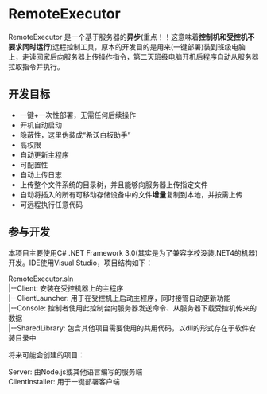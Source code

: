 # RemoteExecutor

RemoteExecutor 是一个基于服务器的**异步**(重点！！这意味着**控制机和受控机不要求同时运行**)远程控制工具，原本的开发目的是用来(一键部署)装到班级电脑上，走读回家后向服务器上传操作指令，第二天班级电脑开机后程序自动从服务器拉取指令并执行。

## 开发目标

- 一键+一次性部署，无需任何后续操作
- 开机自动启动
- 隐蔽性，这里伪装成“希沃白板助手”
- 高权限
- 自动更新主程序
- 可配置性
- 自动上传日志
- 上传整个文件系统的目录树，并且能够向服务器上传指定文件
- 自动将插入的所有可移动存储设备中的文件**增量**复制到本地，并按需上传
- 可远程执行任意代码

## 参与开发

本项目主要使用C# .NET Framework 3.0(其实是为了兼容学校没装.NET4的机器)开发。IDE使用Visual Studio，项目结构如下：


RemoteExecutor.sln<br>
|--Client: 安装在受控机器上的主程序<br>
|--ClientLauncher: 用于在受控机上启动主程序，同时接管自动更新功能<br>
|--Console: 控制者使用此控制台向服务器发送命令、从服务器下载受控机传来的数据<br>
|--SharedLibrary: 包含其他项目需要使用的共用代码，以dll的形式存在于软件安装目录中


将来可能会创建的项目：

Server: 由Node.js或其他语言编写的服务端<br>
ClientInstaller: 用于一键部署客户端